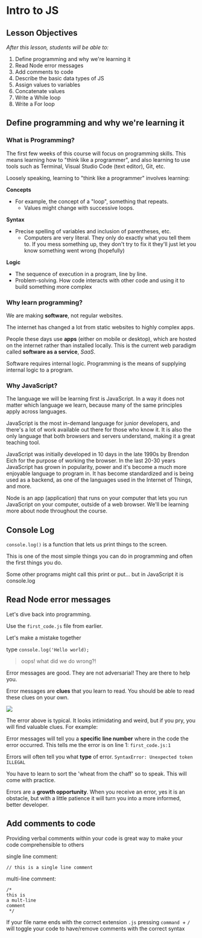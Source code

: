 # Intro to JS

## Lesson Objectives

_After this lesson, students will be able to:_

1. Define programming and why we're learning it
1. Read Node error messages
1. Add comments to code
1. Describe the basic data types of JS
1. Assign values to variables
1. Concatenate values
1. Write a While loop
1. Write a For loop

## Define programming and why we're learning it

### What is Programming?

The first few weeks of this course will focus on programming skills. This means learning how to "think like a programmer", and also learning to use tools such as Terminal, Visual Studio Code (text editor), Git, etc.

Loosely speaking, learning to "think like a programmer" involves learning:

**Concepts**

* For example, the concept of a "loop", something that repeats.
	* Values might change with successive loops.

**Syntax**

* Precise spelling of variables and inclusion of parentheses, etc.
	* Computers are very literal. They only do exactly what you tell them to.  If you mess something up, they don't try to fix it they'll just let you know something went wrong (hopefully)

**Logic**

* The sequence of execution in a program, line by line.
* Problem-solving. How code interacts with other code and using it to build something more complex

### Why learn programming?

We are making **software**, not regular websites.

The internet has changed a lot from static websites to highly complex apps.

People these days use **apps** (either on mobile or desktop), which are hosted on the internet rather than installed locally. This is the current web paradigm called **software as a service**, _SaaS_.

Software requires internal logic. Programming is the means of supplying internal logic to a program.

### Why JavaScript?

The language we will be learning first is JavaScript. In a way it does not matter which language we learn, because many of the same principles apply across languages.

JavaScript is the most in-demand language for junior developers, and there's a lot of work available out there for those who know it.  It is also the only language that both browsers and servers understand, making it a great teaching tool.

JavaScript was initially developed in 10 days in the late 1990s by Brendon Eich for the purpose of working the browser. In the last 20-30 years JavaScript has grown in popularity, power and it's become a much more enjoyable language to program in. It has become standardized and is being used as a backend, as one of the languages used in the Internet of Things, and more.

Node is an app (application) that runs on your computer that lets you run JavaScript on your computer, outside of a web browser. We'll be learning more about node throughout the course.

## Console Log
`console.log()` is a function that lets us print things to the screen.

This is one of the most simple things you can do in programming and often the first things you do.

Some other programs might call this print or put... but in JavaScript it is console.log

## Read Node error messages

Let's dive back into programming.

Use the `first_code.js` file from earlier.

Let's make a mistake together

type
`console.log('Hello world);`
> oops! what did we do wrong?!

Error messages are good. They are not adversarial! They are there to help you.

Error messages are **clues** that you learn to read. You should be able to read these clues on your own.

![](https://i.imgur.com/HjquPtu.png)

The error above is typical. It looks intimidating and weird, but if you pry, you will find valuable clues. For example:

Error messages will tell you a **specific line number** where in the code the error occurred. This tells me the error is on line 1: `first_code.js:1`

Errors will often tell you what **type** of error. `SyntaxError: Unexpected token ILLEGAL`

You have to learn to sort the 'wheat from the chaff' so to speak. This will come with practice.

Errors are a **growth opportunity**. When you receive an error, yes it is an obstacle, but with a little patience it will turn you into a more informed, better developer.

## Add comments to code

Providing verbal comments within your code is great way to make your code comprehensible to others

single line comment:

```
// this is a single line comment
```

multi-line comment:

```
/*
this is
a mult-line
comment
 */
```

If your file name ends with the correct extension `.js` pressing `command `+ `/` will toggle your code to have/remove comments with the correct syntax
